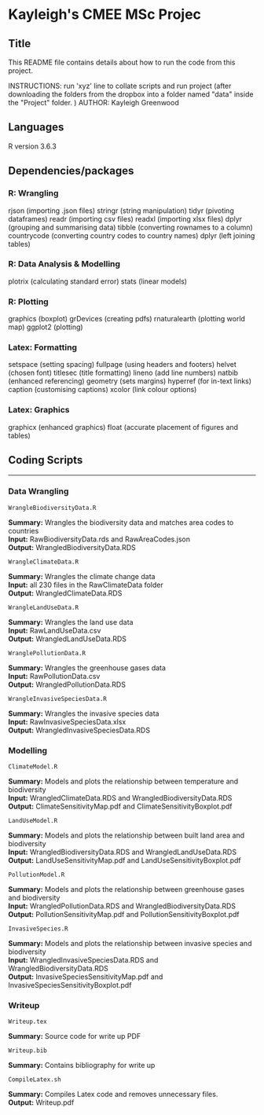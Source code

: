 # Kayleigh's CMEE MSc Projec

## Title
This README file contains details about how to run the code from this project.

INSTRUCTIONS: run 'xyz' line to collate scripts and run project (after downloading the folders from the dropbox into a folder named "data" inside the "Project" folder. )
AUTHOR: Kayleigh Greenwood

## Languages
R version 3.6.3

## Dependencies/packages

### R: Wrangling
rjson (importing .json files)
stringr (string manipulation)
tidyr (pivoting dataframes)
readr (importing csv files)
readxl (importing xlsx files)
dplyr (grouping and summarising data)
tibble (converting rownames to a column)
countrycode (converting country codes to country names)
dplyr (left joining tables)

### R: Data Analysis & Modelling
plotrix (calculating standard error)
stats (linear models)

### R: Plotting
graphics (boxplot)
grDevices (creating pdfs)
rnaturalearth (plotting world map)
ggplot2 (plotting)

### Latex: Formatting
setspace (setting spacing)
fullpage (using headers and footers)
helvet (chosen font)
titlesec (title formatting)
lineno (add line numbers)
natbib (enhanced referencing)
geometry (sets margins)
hyperref (for in-text links)
caption (customising captions)
xcolor (link colour options)

### Latex: Graphics
graphicx (enhanced graphics)
float (accurate placement of figures and tables)

## Coding Scripts
***

### Data Wrangling

    WrangleBiodiversityData.R

**Summary:**  Wrangles the biodiversity data and matches area codes to countries <br />
**Input:** RawBiodiversityData.rds and RawAreaCodes.json <br />
**Output:** WrangledBiodiversityData.RDS <br />

    WrangleClimateData.R

**Summary:**  Wrangles the climate change data <br />
**Input:** all 230 files in the RawClimateData folder <br />
**Output:** WrangledClimateData.RDS <br />

    WrangleLandUseData.R

**Summary:**  Wrangles the land use data <br />
**Input:** RawLandUseData.csv <br />
**Output:** WrangledLandUseData.RDS <br />

    WranglePollutionData.R

**Summary:**  Wrangles the greenhouse gases data <br />
**Input:** RawPollutionData.csv <br />
**Output:** WrangledPollutionData.RDS <br />

    WrangleInvasiveSpeciesData.R

**Summary:**  Wrangles the invasive species data <br />
**Input:** RawInvasiveSpeciesData.xlsx <br />
**Output:** WrangledInvasiveSpeciesData.RDS <br />


### Modelling

    ClimateModel.R

**Summary:**  Models and plots the relationship between temperature and biodiversity <br />
**Input:** WrangledClimateData.RDS and WrangledBiodiversityData.RDS <br />
**Output:** ClimateSensitivityMap.pdf and ClimateSensitivityBoxplot.pdf <br />

    LandUseModel.R

**Summary:**  Models and plots the relationship between built land area and biodiversity <br />
**Input:** WrangledBiodiversityData.RDS and WrangledLandUseData.RDS <br />
**Output:** LandUseSensitivityMap.pdf and LandUseSensitivityBoxplot.pdf <br />

    PollutionModel.R

**Summary:**  Models and plots the relationship between greenhouse gases and biodiversity <br />
**Input:** WrangledPollutionData.RDS and WrangledBiodiversityData.RDS <br />
**Output:** PollutionSensitivityMap.pdf and PollutionSensitivityBoxplot.pdf <br />


    InvasiveSpecies.R

**Summary:**  Models and plots the relationship between invasive species and biodiversity <br />
**Input:** WrangledInvasiveSpeciesData.RDS and WrangledBiodiversityData.RDS <br />
**Output:** InvasiveSpeciesSensitivityMap.pdf and InvasiveSpeciesSensitivityBoxplot.pdf <br />

### Writeup

    Writeup.tex

**Summary:** Source code for write up PDF <br />

    Writeup.bib

**Summary:** Contains bibliography for write up  <br />

    CompileLatex.sh

**Summary:** Compiles Latex code and removes unnecessary files. <br />
**Output:** Writeup.pdf <br />
